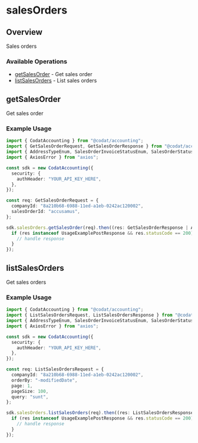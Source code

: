 # salesOrders

## Overview

Sales orders

### Available Operations

* [getSalesOrder](#getsalesorder) - Get sales order
* [listSalesOrders](#listsalesorders) - List sales orders

## getSalesOrder

Get sales order

### Example Usage

```typescript
import { CodatAccounting } from "@codat/accounting";
import { GetSalesOrderRequest, GetSalesOrderResponse } from "@codat/accounting/dist/sdk/models/operations";
import { AddressTypeEnum, SalesOrderInvoiceStatusEnum, SalesOrderStatusEnum } from "@codat/accounting/dist/sdk/models/shared";
import { AxiosError } from "axios";

const sdk = new CodatAccounting({
  security: {
    authHeader: "YOUR_API_KEY_HERE",
  },
});

const req: GetSalesOrderRequest = {
  companyId: "8a210b68-6988-11ed-a1eb-0242ac120002",
  salesOrderId: "accusamus",
};

sdk.salesOrders.getSalesOrder(req).then((res: GetSalesOrderResponse | AxiosError) => {
  if (res instanceof UsageExamplePostResponse && res.statusCode == 200) {
    // handle response
  }
});
```

## listSalesOrders

Get sales orders

### Example Usage

```typescript
import { CodatAccounting } from "@codat/accounting";
import { ListSalesOrdersRequest, ListSalesOrdersResponse } from "@codat/accounting/dist/sdk/models/operations";
import { AddressTypeEnum, SalesOrderInvoiceStatusEnum, SalesOrderStatusEnum } from "@codat/accounting/dist/sdk/models/shared";
import { AxiosError } from "axios";

const sdk = new CodatAccounting({
  security: {
    authHeader: "YOUR_API_KEY_HERE",
  },
});

const req: ListSalesOrdersRequest = {
  companyId: "8a210b68-6988-11ed-a1eb-0242ac120002",
  orderBy: "-modifiedDate",
  page: 1,
  pageSize: 100,
  query: "sunt",
};

sdk.salesOrders.listSalesOrders(req).then((res: ListSalesOrdersResponse | AxiosError) => {
  if (res instanceof UsageExamplePostResponse && res.statusCode == 200) {
    // handle response
  }
});
```
